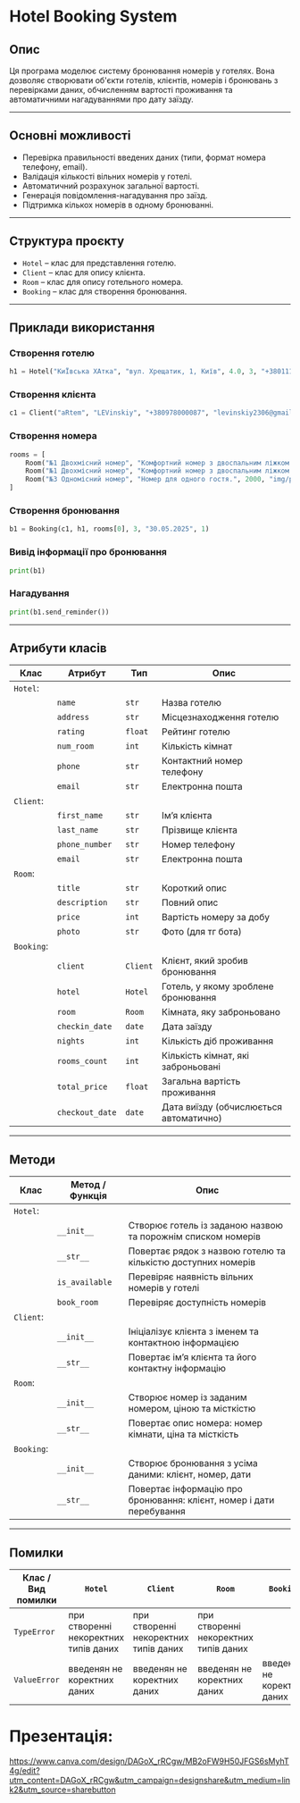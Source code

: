 # Hotel Booking System
## Опис
Ця програма моделює систему бронювання номерів у готелях. Вона дозволяє створювати об'єкти готелів, клієнтів, номерів і бронювань з перевірками даних, обчисленням вартості проживання та автоматичними нагадуваннями про дату заїзду.

---
## Основні можливості
- Перевірка правильності введених даних (типи, формат номера телефону, email).
- Валідація кількості вільних номерів у готелі.
- Автоматичний розрахунок загальної вартості.
- Генерація повідомлення-нагадування про заїзд.
- Підтримка кількох номерів в одному бронюванні.
---
## Структура проєкту
- `Hotel` – клас для представлення готелю.
- `Client` – клас для опису клієнта.
- `Room` – клас для опису готельного номера.
- `Booking` – клас для створення бронювання.
---
## Приклади використання
### Створення готелю
```python
h1 = Hotel("КиЇвська ХАтка", "вул. Хрещатик, 1, Київ", 4.0, 3, "+380111111111", "info@kyivhatka.ua")
```

### Створення клієнта
```python
c1 = Client("aRtem", "LEVinskiy", "+380978000087", "levinskiy2306@gmail.com")
```

### Створення номера
```python
rooms = [
    Room("№1 Двохмісний номер", "Комфортний номер з двоспальним ліжком.", 1000, "img/room_image.jpg"),
    Room("№1 Двохмісний номер", "Комфортний номер з двоспальним ліжком.", 1300, "img/image.jpg"),
    Room("№3 Одномісний номер", "Номер для одного гостя.", 2000, "img/photo2.jpg")
]
```

### Створення бронювання
```python
b1 = Booking(c1, h1, rooms[0], 3, "30.05.2025", 1)
```

### Вивід інформації про бронювання
```python
print(b1)
```

### Нагадування
```python
print(b1.send_reminder())
```
---
## Атрибути класів
| Клас      | Атрибут           | Тип      | Опис                                   |
| --------- | ----------------- | -------- | ---------------------------------------|
| `Hotel`:  |                   |          |                                        |
|           | `name`            | `str`    | Назва готелю                           |
|           | `address`         | `str`    | Місцезнаходження готелю                |
|           | `rating`          | `float`  | Рейтинг готелю                         |
|           | `num_room`        | `int`    | Кількість кімнат                       |
|           | `phone`           | `str`    | Контактний номер телефону              |
|           | `email`           | `str`    | Електронна пошта                       |  
| `Client`: |                   |          |                                        |
|           | `first_name`      | `str`    | Ім’я клієнта                           |
|           | `last_name`       | `str`    | Прізвище клієнта                       |
|           | `phone_number`    | `str`    | Номер телефону                         |
|           | `email`           | `str`    | Електронна пошта                       |
| `Room`:   |                   |          |                                        |
|           | `title`           | `str`    | Короткий опис                          |
|           | `description`     | `str`    | Повний опис                            |
|           | `price`           | `int`    | Вартість номеру за добу                |
|           | `photo`           | `str`    | Фото (для тг бота)                     |
| `Booking`:|                   |          |                                        | 
|           | `client`          | `Client` | Клієнт, який зробив бронювання         |
|           | `hotel`           | `Hotel`  | Готель, у якому зроблене бронювання    |
|           | `room`            | `Room`   | Кімната, яку заброньовано              |
|           | `checkin_date`    | `date`   | Дата заїзду                            | 
|           | `nights`          | `int`    | Кількість діб проживання               |
|           | `rooms_count`     | `int`    | Кількість кімнат, які заброньовані     |
|           | `total_price`     | `float`  | Загальна вартість проживання           |
|           | `checkout_date`   | `date`   | Дата виїзду (обчислюється автоматично) |
---
## Методи
| Клас       | Метод / Функція | Опис                                                                 |
|------------|-----------------|----------------------------------------------------------------------|
| `Hotel`:   |                 |                                                                      |
|            | `__init__`      | Створює готель із заданою назвою та порожнім списком номерів         |
|            | `__str__`       | Повертає рядок з назвою готелю та кількістю доступних номерів        | 
|            | `is_available`  | Перевіряє наявність вільних номерів у готелі                         |
|            | `book_room`     | Перевіряє доступність номерів                                        |  
| `Client`:  |                 |                                                                      | 
|            | `__init__`      | Ініціалізує клієнта з іменем та контактною інформацією               |
|            | `__str__`       | Повертає ім’я клієнта та його контактну інформацію                   |
| `Room`:    |                 |                                                                      |
|            | `__init__`      | Створює номер із заданим номером, ціною та місткістю                 |
|            | `__str__`       | Повертає опис номера: номер кімнати, ціна та місткість               |
| `Booking`: |                 |                                                                      |
|            | `__init__`      | Створює бронювання з усіма даними: клієнт, номер, дати               |
|            | `__str__`       | Повертає інформацію про бронювання: клієнт, номер і дати перебування |
---
## Помилки
| Клас / Вид помилки  | `Hotel`                               | `Client`                              | `Room`                                | `Booking`                    |
|---------------------|---------------------------------------|---------------------------------------|---------------------------------------|------------------------------|
| `TypeError`         | при створенні некоректних типів даних | при створенні некоректних типів даних | при створенні некоректних типів даних |                              |
| `ValueError`        | введенян не коректних даних           |введенян не коректних даних            | введенян не коректних даних           | введенян не коректних даних  |
# Презентація:
https://www.canva.com/design/DAGoX_rRCgw/MB2oFW9H50JFGS6sMyhT4g/edit?utm_content=DAGoX_rRCgw&utm_campaign=designshare&utm_medium=link2&utm_source=sharebutton
